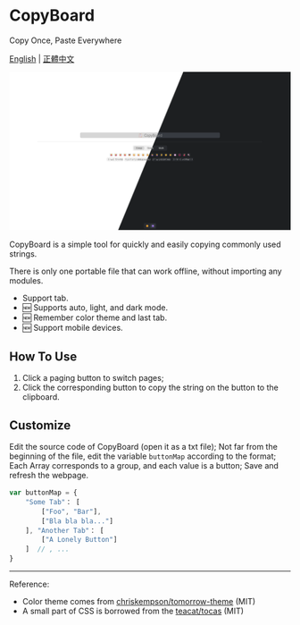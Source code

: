 # CopyBoard

Copy Once, Paste Everywhere

[English](README.md) | [正體中文](docs/README.zh_TW.md)

![CopyBoard](docs/screenshots/screenshot.png)

CopyBoard is a simple tool for quickly and easily copying commonly used strings.

There is only one portable file that can work offline, without importing any modules.

- Support tab.
- 🆕 Supports auto, light, and dark mode.
- 🆕 Remember color theme and last tab.
- 🆕 Support mobile devices.

## How To Use

1. Click a paging button to switch pages;
2. Click the corresponding button to copy the string on the button to the clipboard.

## Customize

Edit the source code of CopyBoard (open it as a txt file);
Not far from the beginning of the file, edit the variable `buttonMap` according to the format;
Each Array corresponds to a group, and each value is a button;
Save and refresh the webpage.

```javascript
var buttonMap = {
    "Some Tab"： [
        ["Foo", "Bar"],
        ["Bla bla bla..."]
    ], "Another Tab"： [
        ["A Lonely Button"]
    ]  // , ...
}
```

---

Reference:

- Color theme comes from [chriskempson/tomorrow-theme](https://github.com/chriskempson/tomorrow-theme) (MIT)
- A small part of CSS is borrowed from the [teacat/tocas](https://github.com/teacat/tocas) (MIT)
